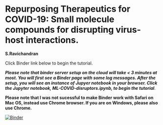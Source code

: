 # Repurposing Therapeutics for COVID-19: Small molecule compounds for disrupting virus-host interactions. 
**S.Ravichandran**

Click Binder link below to begin the tutorial. 

***Please note that binder server setup on the cloud will take < 3 minutes at most. You will first see a Binder page with some log messages. After the setup, you will see an instance of Jupyer notebook in your browser. Click the Jupyter notebook, ML-COVID-disruptors.ipynb, to begin the tutorial***.

**Please note that I was not sucessful to make Binder work with Safari on Mac OS, instead use Chrome browser. If you are on Windows, please also use Chrome.**

[![Binder](https://mybinder.org/badge_logo.svg)](https://mybinder.org/v2/gh/ravichas/nCoV-2019S-protein-disruptors/master)

